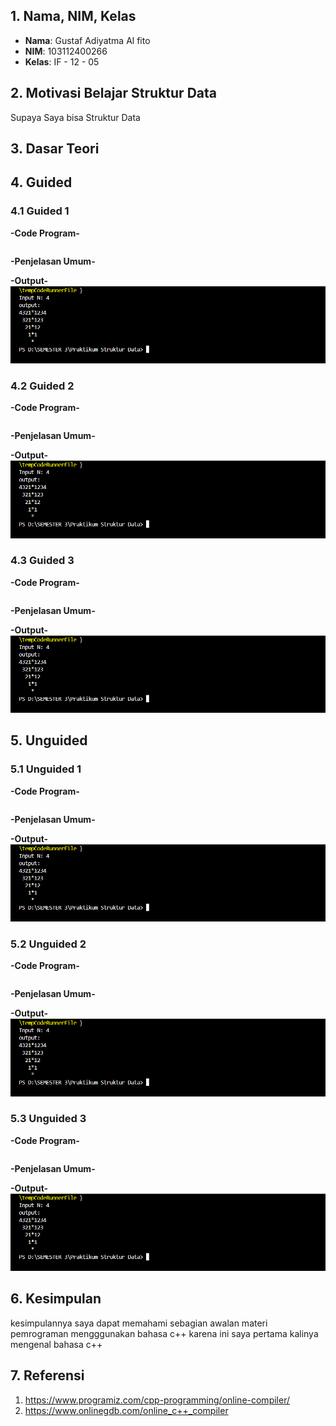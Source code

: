 ## 1. Nama, NIM, Kelas
- **Nama**: Gustaf Adiyatma Al fito 
- **NIM**: 103112400266
- **Kelas**: IF - 12 - 05

## 2. Motivasi Belajar Struktur Data
Supaya Saya bisa Struktur Data

## 3. Dasar Teori

## 4. Guided
### 4.1 Guided 1

**-Code Program-**

```cpp

```

**-Penjelasan Umum-**

**-Output-**
![](output/output6.png)


### 4.2 Guided 2

**-Code Program-**
```cpp

```
**-Penjelasan Umum-**


**-Output-**
![](output/output6.png)



### 4.3 Guided 3
**-Code Program-**
```cpp

```

**-Penjelasan Umum-**


**-Output-**
![](output/output6.png)


## 5. Unguided
### 5.1 Unguided 1

**-Code Program-**
```cpp

```

**-Penjelasan Umum-**

**-Output-**
![](output/output6.png)


### 5.2 Unguided 2
**-Code Program-**
```cpp

```

**-Penjelasan Umum-**


**-Output-**
![](output/output6.png)



### 5.3 Unguided 3
**-Code Program-**
```cpp

```

**-Penjelasan Umum-**


**-Output-**
![](output/output6.png)

## 6. Kesimpulan
kesimpulannya saya dapat memahami sebagian awalan materi pemrograman mengggunakan bahasa c++ karena ini saya pertama kalinya mengenal bahasa c++

## 7. Referensi
1. https://www.programiz.com/cpp-programming/online-compiler/
2. https://www.onlinegdb.com/online_c++_compiler